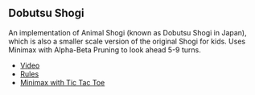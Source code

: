 ## Dobutsu Shogi

An implementation of Animal Shogi (known as Dobutsu Shogi in Japan), which is also a smaller scale version of the original Shogi for kids. Uses Minimax with Alpha-Beta Pruning to look ahead 5-9 turns. 

* [Video](https://www.youtube.com/watch?v=5M228uUbFIw)
* [Rules](https://en.wikipedia.org/wiki/D%C5%8Dbutsu_sh%C5%8Dgi)
* [Minimax with Tic Tac Toe](http://neverstopbuilding.com/minimax)